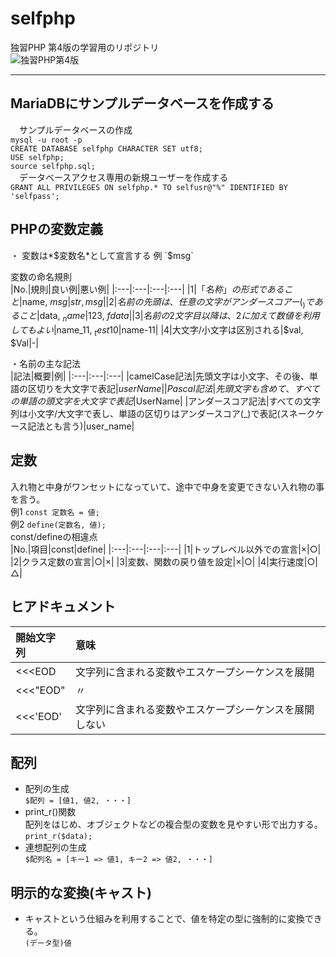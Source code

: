 # selfphp
独習PHP 第4版の学習用のリポジトリ  
![独習PHP第4版](https://www.seshop.com/static/images/product/24485/L.png "独習PHP第4版ロゴ")

---
## MariaDBにサンプルデータベースを作成する
　サンプルデータベースの作成  
`mysql -u root -p`   
`CREATE DATABASE selfphp CHARACTER SET utf8;`   
`USE selfphp;`   
`source selfphp.sql;`   
　データベースアクセス専用の新規ユーザーを作成する  
`GRANT ALL PRIVILEGES ON selfphp.* TO selfusr@"%" IDENTIFIED BY 'selfpass';`  

## PHPの変数定義
 ・ 変数は*$変数名*として宣言する  
 例 `$msg`  

変数の命名規則   
|No.|規則|良い例|悪い例|
|:---|:---|:---|:---|
|1|「$名称」の形式であること|$name, $msg|str, msg|
|2|名前の先頭は、任意の文字がアンダースコアー(_)であること|$data, $_name|$123, $fdata|
|3|名前の2文字目以降は、2に加えて数値を利用してもよい|$name_11, $_test10|$name-11|
|4|大文字/小文字は区別される|$val, $Val|-|   

 ・名前の主な記法   
 |記法|概要|例|
 |:---|:---|:---|
 |camelCase記法|先頭文字は小文字、その後、単語の区切りを大文字で表記|$userName|
 |Pascal記法|先頭文字も含めて、すべての単語の頭文字を大文字で表記|$UserName|
 |アンダースコア記法|すべての文字列は小文字/大文字で表し、単語の区切りはアンダースコア(_)で表記(スネークケース記法とも言う)|user_name|

## 定数
 入れ物と中身がワンセットになっていて、途中で中身を変更できない入れ物の事を言う。  
 例1 `const 定数名 = 値;`   
 例2 `define(定数名, 値);`   
 const/defineの相違点  
 |No.|項目|const|define|
 |:---|:---|:---|:---|
 |1|トップレベル以外での宣言|×|○|
 |2|クラス定数の宣言|○|×|
 |3|変数、関数の戻り値を設定|×|○|
 |4|実行速度|○|△|

 ## ヒアドキュメント   
 |開始文字列|意味|
 |:---|:---|
 |<<<EOD|文字列に含まれる変数やエスケープシーケンスを展開|
 |<<<"EOD"| 〃 |
 |<<<'EOD'|文字列に含まれる変数やエスケープシーケンスを展開しない|

## 配列
 - 配列の生成   
 `$配列 = [値1, 値2, ・・・]`   
 - print_r()関数  
 配列をはじめ、オブジェクトなどの複合型の変数を見やすい形で出力する。  
 `print_r($data);`   
 - 連想配列の生成   
 `$配列名 = [キー1 => 値1, キー2 => 値2, ・・・]`   

## 明示的な変換(キャスト)
 - キャストという仕組みを利用することで、値を特定の型に強制的に変換できる。  
 `(データ型)値`